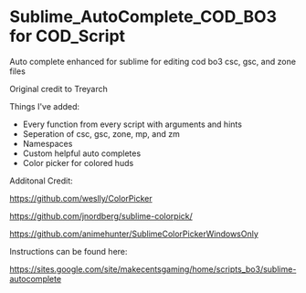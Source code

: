# Sublime_AutoComplete_COD_BO3 for COD_Script
Auto complete enhanced for sublime for editing cod bo3 csc, gsc, and zone files

Original credit to Treyarch

Things I've added:
- Every function from every script with arguments and hints
- Seperation of csc, gsc, zone, mp, and zm
- Namespaces
- Custom helpful auto completes
- Color picker for colored huds


Additonal Credit:

https://github.com/weslly/ColorPicker

https://github.com/jnordberg/sublime-colorpick/

https://github.com/animehunter/SublimeColorPickerWindowsOnly



Instructions can be found here:

https://sites.google.com/site/makecentsgaming/home/scripts_bo3/sublime-autocomplete
